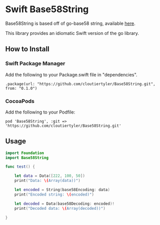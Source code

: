 # Swift Base58String

Base58String is based off of go-base58 string, available [here](https://github.com/jbenet/go-base58).

This library provides an idiomatic Swift version of the go library.

## How to Install

### Swift Package Manager

Add the following to your Package.swift file in "dependencies".

```
.package(url: "https://github.com/cloutiertyler/Base58String.git", from: "0.1.0")
```

### CocoaPods

Add the following to your Podfile:

```
pod 'Base58String', :git => 'https://github.com/cloutiertyler/Base58String.git'	
```

## Usage

```Swift
import Foundation
import Base58String

func test() {

    let data = Data([222, 100, 50])
    print("Data: \(Array(data))")

    let encoded = String(base58Encoding: data)
    print("Encoded string: \(encoded)")

    let decoded = Data(base58Decoding: encoded)!
    print("Decoded data: \(Array(decoded))")

}
```
